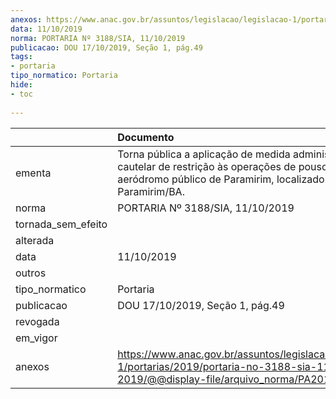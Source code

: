 ```yaml
---
anexos: https://www.anac.gov.br/assuntos/legislacao/legislacao-1/portarias/2019/portaria-no-3188-sia-11-10-2019/@@display-file/arquivo_norma/PA2019-3188.pdf
data: 11/10/2019
norma: PORTARIA Nº 3188/SIA, 11/10/2019
publicacao: DOU 17/10/2019, Seção 1, pág.49
tags:
- portaria
tipo_normatico: Portaria
hide: 
- toc 
 
---
```


|                    | Documento                                                                                                                                                     |
|:-------------------|:--------------------------------------------------------------------------------------------------------------------------------------------------------------|
| ementa             | Torna pública a aplicação de medida administrativa cautelar de restrição às operações de pouso no aeródromo público de Paramirim, localizado em Paramirim/BA. |
| norma              | PORTARIA Nº 3188/SIA, 11/10/2019                                                                                                                              |
| tornada_sem_efeito |                                                                                                                                                               |
| alterada           |                                                                                                                                                               |
| data               | 11/10/2019                                                                                                                                                    |
| outros             |                                                                                                                                                               |
| tipo_normatico     | Portaria                                                                                                                                                      |
| publicacao         | DOU 17/10/2019, Seção 1, pág.49                                                                                                                               |
| revogada           |                                                                                                                                                               |
| em_vigor           |                                                                                                                                                               |
| anexos             | https://www.anac.gov.br/assuntos/legislacao/legislacao-1/portarias/2019/portaria-no-3188-sia-11-10-2019/@@display-file/arquivo_norma/PA2019-3188.pdf          |